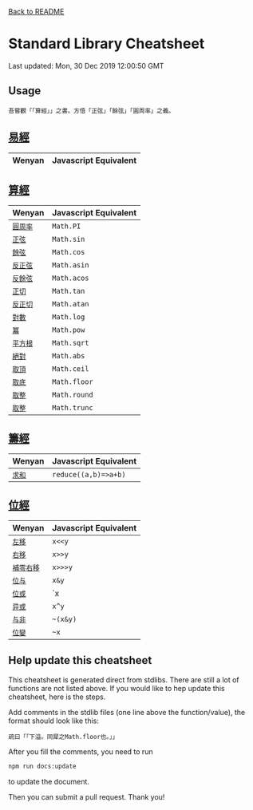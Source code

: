 <!-- GENERATED FILE, DO NOT MODIFY-->

[Back to README](../README.md)

# Standard Library Cheatsheet

Last updated: Mon, 30 Dec 2019 12:00:50 GMT


## Usage

```
吾嘗觀「「算經」」之書。方悟「正弦」「餘弦」「圓周率」之義。
```

## [易經](../lib/易經.wy)

| Wenyan | Javascript Equivalent |
|---|---|

## [算經](../lib/算經.wy)

| Wenyan | Javascript Equivalent |
|---|---|
| [`圓周率`](../lib/算經.wy#L166) | `Math.PI` |
| [`正弦`](../lib/算經.wy#L460) | `Math.sin` |
| [`餘弦`](../lib/算經.wy#L490) | `Math.cos` |
| [`反正弦`](../lib/算經.wy#L498) | `Math.asin` |
| [`反餘弦`](../lib/算經.wy#L525) | `Math.acos` |
| [`正切`](../lib/算經.wy#L532) | `Math.tan` |
| [`反正切`](../lib/算經.wy#L569) | `Math.atan` |
| [`對數`](../lib/算經.wy#L656) | `Math.log` |
| [`冪`](../lib/算經.wy#L734) | `Math.pow` |
| [`平方根`](../lib/算經.wy#L758) | `Math.sqrt` |
| [`絕對`](../lib/算經.wy#L819) | `Math.abs` |
| [`取頂`](../lib/算經.wy#L824) | `Math.ceil` |
| [`取底`](../lib/算經.wy#L829) | `Math.floor` |
| [`取整`](../lib/算經.wy#L844) | `Math.round` |
| [`取整`](../lib/算經.wy#L858) | `Math.trunc` |

## [籌經](../lib/籌經.wy)

| Wenyan | Javascript Equivalent |
|---|---|
| [`求和`](../lib/籌經.wy#L1) | `reduce((a,b)=>a+b)` |

## [位經](../lib/js/位經.wy)

| Wenyan | Javascript Equivalent |
|---|---|
| [`左移`](../lib/js/位經.wy#L1) | `x<<y` |
| [`右移`](../lib/js/位經.wy#L6) | `x>>y` |
| [`補零右移`](../lib/js/位經.wy#L11) | `x>>>y` |
| [`位与`](../lib/js/位經.wy#L16) | `x&y` |
| [`位或`](../lib/js/位經.wy#L21) | `x|y` |
| [`异或`](../lib/js/位經.wy#L26) | `x^y` |
| [`与非`](../lib/js/位經.wy#L31) | `~(x&y)` |
| [`位變`](../lib/js/位經.wy#L36) | `~x` |




## Help update this cheatsheet

This cheatsheet is generated direct from stdlibs. There are still a lot of functions are not listed above. If you would like to hep update this cheatsheet, here is the steps.

Add comments in the stdlib files (one line above the function/value), the format should look like this:
```
疏曰「「下溢。同犀之Math.floor也。」」
```

After you fill the comments, you need to run
```bash
npm run docs:update
```
to update the document.

Then you can submit a pull request. Thank you!
